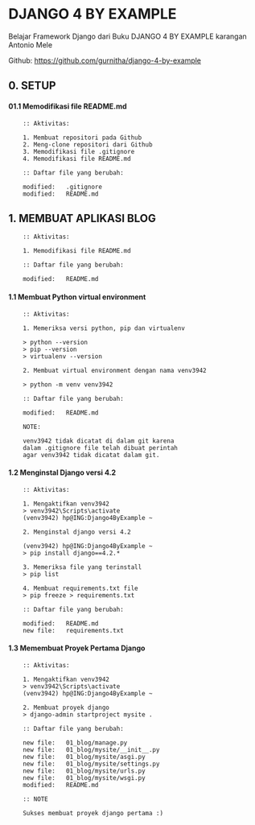 # DJANGO 4 BY EXAMPLE
Belajar Framework Django dari Buku DJANGO 4 BY EXAMPLE karangan Antonio Mele

Github: https://github.com/gurnitha/django-4-by-example


## 0. SETUP

#### 01.1 Memodifikasi file README.md

        :: Aktivitas:

        1. Membuat repositori pada Github
        2. Meng-clone repositori dari Github
        3. Memodifikasi file .gitignore
        4. Memodifikasi file README.md

        :: Daftar file yang berubah:

        modified:   .gitignore
        modified:   README.md


## 1. MEMBUAT APLIKASI BLOG

        :: Aktivitas:

        1. Memodifikasi file README.md

        :: Daftar file yang berubah:

        modified:   README.md


#### 1.1 Membuat Python virtual environment

        :: Aktivitas:

        1. Memeriksa versi python, pip dan virtualenv

        > python --version
        > pip --version
        > virtualenv --version

        2. Membuat virtual environment dengan nama venv3942

        > python -m venv venv3942

        :: Daftar file yang berubah:

        modified:   README.md

        NOTE:

        venv3942 tidak dicatat di dalam git karena
        dalam .gitignore file telah dibuat perintah
        agar venv3942 tidak dicatat dalam git.


#### 1.2 Menginstal Django versi 4.2

        :: Aktivitas:

        1. Mengaktifkan venv3942
        > venv3942\Scripts\activate
        (venv3942) hp@ING:Django4ByExample ~

        2. Menginstal django versi 4.2

        (venv3942) hp@ING:Django4ByExample ~
        > pip install django==4.2.*

        3. Memeriksa file yang terinstall
        > pip list

        4. Membuat requirements.txt file
        > pip freeze > requirements.txt

        :: Daftar file yang berubah:

        modified:   README.md
        new file:   requirements.txt


#### 1.3 Memembuat Proyek Pertama Django

        :: Aktivitas:

        1. Mengaktifkan venv3942
        > venv3942\Scripts\activate
        (venv3942) hp@ING:Django4ByExample ~

        2. Membuat proyek django
        > django-admin startproject mysite .

        :: Daftar file yang berubah:

        new file:   01_blog/manage.py
        new file:   01_blog/mysite/__init__.py
        new file:   01_blog/mysite/asgi.py
        new file:   01_blog/mysite/settings.py
        new file:   01_blog/mysite/urls.py
        new file:   01_blog/mysite/wsgi.py
        modified:   README.md

        :: NOTE

        Sukses membuat proyek django pertama :)
